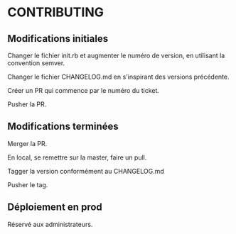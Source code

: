 # CONTRIBUTING

## Modifications initiales

Changer le fichier init.rb et augmenter le numéro de version, en utilisant la convention semver.

Changer le fichier CHANGELOG.md en s'inspirant des versions précédente.

Créer un PR qui commence par le numéro du ticket.

Pusher la PR.

## Modifications terminées

Merger la PR.

En local, se remettre sur la master, faire un pull.

Tagger la version conformément au CHANGELOG.md

Pusher le tag.


## Déploiement en prod

Réservé aux administrateurs.
